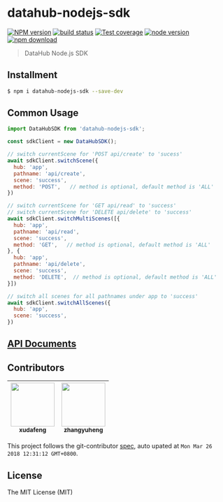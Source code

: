 # datahub-nodejs-sdk

[![NPM version][npm-image]][npm-url]
[![build status][travis-image]][travis-url]
[![Test coverage][coveralls-image]][coveralls-url]
[![node version][node-image]][node-url]
[![npm download][download-image]][download-url]

[npm-image]: https://img.shields.io/npm/v/datahub-nodejs-sdk.svg?style=flat-square
[npm-url]: https://npmjs.org/package/datahub-nodejs-sdk
[travis-image]: https://img.shields.io/travis/macacajs/datahub-nodejs-sdk.svg?style=flat-square
[travis-url]: https://travis-ci.org/macacajs/datahub-nodejs-sdk
[coveralls-image]: https://img.shields.io/coveralls/macacajs/datahub-nodejs-sdk.svg?style=flat-square
[coveralls-url]: https://coveralls.io/r/macacajs/datahub-nodejs-sdk?branch=master
[node-image]: https://img.shields.io/badge/node.js-%3E=_8-green.svg?style=flat-square
[node-url]: http://nodejs.org/download/
[download-image]: https://img.shields.io/npm/dm/datahub-nodejs-sdk.svg?style=flat-square
[download-url]: https://npmjs.org/package/datahub-nodejs-sdk

> DataHub Node.js SDK

## Installment

```bash
$ npm i datahub-nodejs-sdk --save-dev
```

## Common Usage

```javascript
import DataHubSDK from 'datahub-nodejs-sdk';

const sdkClient = new DataHubSDK();

// switch currentScene for 'POST api/create' to 'sucess'
await sdkClient.switchScene({
  hub: 'app',
  pathname: 'api/create',
  scene: 'success',
  method: 'POST',   // method is optional, default method is 'ALL'
})

// switch currentScene for 'GET api/read' to 'success'
// switch currentScene for 'DELETE api/delete' to 'success'
await sdkClient.switchMultiScenes([{
  hub: 'app',
  pathname: 'api/read',
  scene: 'success',
  method: 'GET',   // method is optional, default method is 'ALL'
}, {
  hub: 'app',
  pathname: 'api/delete',
  scene: 'success',
  method: 'DELETE',  // method is optional, default method is 'ALL'
}])

// switch all scenes for all pathnames under app to 'success'
await sdkClient.switchAllScenes({
  hub: 'app',
  scene: 'success',
})
```

## [API Documents](//macacajs.github.io/datahub-nodejs-sdk/)

<!-- GITCONTRIBUTOR_START -->

## Contributors

|[<img src="https://avatars1.githubusercontent.com/u/1011681?v=4" width="100px;"/><br/><sub><b>xudafeng</b></sub>](https://github.com/xudafeng)<br/>|[<img src="https://avatars1.githubusercontent.com/u/2139038?v=4" width="100px;"/><br/><sub><b>zhangyuheng</b></sub>](https://github.com/zhangyuheng)<br/>
| :---: | :---: |


This project follows the git-contributor [spec](https://github.com/xudafeng/git-contributor), auto upated at `Mon Mar 26 2018 12:31:12 GMT+0800`.

<!-- GITCONTRIBUTOR_END -->

## License

The MIT License (MIT)
